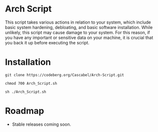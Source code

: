 # Arch Script
This script takes various actions in relation to your system, which include basic system hardening, debloating, and basic software installation.  While unlikely, this script may cause damage to your system.  For this reason, if you have any important or sensitive data on your machine, it is crucial that you back it up before executing the script.

# Installation

```git clone https://codeberg.org/Cascabel/Arch-Script.git```

```chmod 700 Arch_Script.sh```

```sh ./Arch_Script.sh```

# Roadmap

- Stable releases coming soon.  
